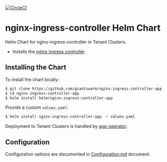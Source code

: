 [![CircleCI](https://circleci.com/gh/giantswarm/nginx-ingress-controller-app.svg?style=svg)](https://circleci.com/gh/giantswarm/nginx-ingress-controller-app)

# nginx-ingress-controller Helm Chart
Helm Chart for nginx-ingress-controller in Tenant Clusters.

* Installs the [nginx ingress controller](https://github.com/kubernetes/ingress-nginx).

## Installing the Chart

To install the chart locally:

```bash
$ git clone https://github.com/giantswarm/nginx-ingress-controller-app.git
$ cd nginx-ingress-controller-app
$ helm install helm/nginx-ingress-controller-app
```

Provide a custom `values.yaml`:

```bash
$ helm install nginx-ingress-controller-app -f values.yaml
```

Deployment to Tenant Clusters is handled by [app-operator](https://github.com/giantswarm/app-operator).

## Configuration

Configuration options are documented in [Configuration.md](helm/nginx-ingress-controller-app/Configuration.md) document.
